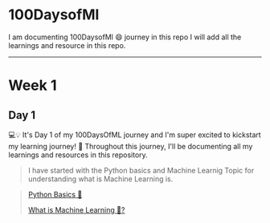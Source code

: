 # 100DaysofMl
I am documenting 100DaysofMl 😄 journey in this repo I will add all the learnings and resource in this repo.


---
# Week 1

## Day 1

💻💡 It's Day 1 of my 100DaysOfML journey and I'm super excited to kickstart my learning journey! 🚀 Throughout this journey, I'll be documenting all my learnings and resources in this repository.

> I have started with the Python basics and Machine Learnig Topic for understanding what is Machine Learning is.

> [Python Basics 🐍](https://youtu.be/XKHEtdqhLK8)
> 
> [What is Machine Learning 🤔?](https://youtu.be/ZftI2fEz0Fw)



